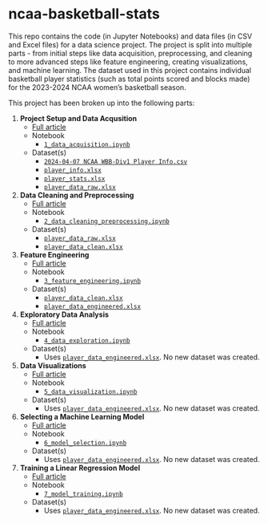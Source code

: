 # ncaa-basketball-stats
This repo contains the code (in Jupyter Notebooks) and data files (in CSV and Excel files) for a data science project. The project is split into multiple parts - from initial steps like data acquisition, preprocessing, and cleaning to more advanced steps like feature engineering, creating visualizations, and machine learning. The dataset used in this project contains individual basketball player statistics (such as total points scored and blocks made) for the 2023-2024 NCAA women’s basketball season.

This project has been broken up into the following parts: 
1. **Project Setup and Data Acqusition**
    - [Full article](https://www.pineconedata.com/2024-04-11-basketball-data-acquisition/)
    - Notebook
        - [`1_data_acquisition.ipynb`](/notebooks/1_data_acquisition.ipynb)
    - Dataset(s)
        - [`2024-04-07 NCAA WBB-Div1 Player Info.csv`](/data/2024-04-07%20NCAA%20WBB-Div1%20Player%20Info.csv)
        - [`player_info.xlsx`](/data/player_info.xlsx)
        - [`player_stats.xlsx`](/data/player_stats.xlsx)
        - [`player_data_raw.xlsx`](/data/player_data.xlsx)
2. **Data Cleaning and Preprocessing**
    - [Full article](https://www.pineconedata.com/2024-05-02-basketball-data-cleaning-preprocessing/)
    - Notebook
        - [`2_data_cleaning_preprocessing.ipynb`](/notebooks/2_data_cleaning_preprocessing.ipynb)
    - Dataset(s)
        - [`player_data_raw.xlsx`](/data/player_data_raw.xlsx)
        - [`player_data_clean.xlsx`](/data/player_data_clean.xlsx)
3. **Feature Engineering**
    - [Full article](https://www.pineconedata.com/2024-05-30-basketball-feature_engineering/)
    - Notebook
        - [`3_feature_engineering.ipynb`](/notebooks/3_feature_engineering.ipynb)
    - Dataset(s)
        - [`player_data_clean.xlsx`](/data/player_data_clean.xlsx)
        - [`player_data_engineered.xlsx`](/data/player_data_engineered.xlsx)
4. **Exploratory Data Analysis**
    - [Full article](https://www.pineconedata.com/2024-06-28-basketball-data-exploration/)
    - Notebook
        - [`4_data_exploration.ipynb`](/data/4_data_exploration.ipynb)
    - Dataset(s)
        - Uses [`player_data_engineered.xlsx`](/data/player_data_engineered.xlsx). No new dataset was created.
5. **Data Visualizations**
    - [Full article](https://www.pineconedata.com/2024-07-29-basketball-visualizations/)
    - Notebook
        - [`5_data_visualization.ipynb`](/data/5_data_visualization.ipynb)
    - Dataset(s)
        - Uses [`player_data_engineered.xlsx`](/data/player_data_engineered.xlsx). No new dataset was created.
6. **Selecting a Machine Learning Model**
    - [Full article](https://www.pineconedata.com/2024-08-12-basketball-select-ml-ols/)
    - Notebook
        - [`6_model_selection.ipynb`](/data/6_model_selection.ipynb)
    - Dataset(s)
        - Uses [`player_data_engineered.xlsx`](/data/player_data_engineered.xlsx). No new dataset was created.
7. **Training a Linear Regression Model**
    - [Full article](https://www.pineconedata.com/2024-09-13-basketball-train-ols/)
    - Notebook
        - [`7_model_training.ipynb`](/data/7_model_training.ipynb)
    - Dataset(s)
        - Uses [`player_data_engineered.xlsx`](/data/player_data_engineered.xlsx). No new dataset was created.